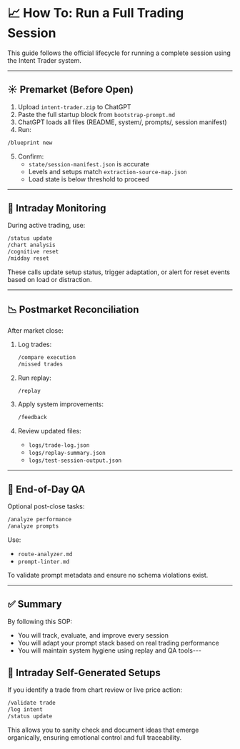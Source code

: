 # 📈 How To: Run a Full Trading Session

This guide follows the official lifecycle for running a complete session using the Intent Trader system.

---

## ☀️ Premarket (Before Open)

1. Upload `intent-trader.zip` to ChatGPT
2. Paste the full startup block from `bootstrap-prompt.md`
3. ChatGPT loads all files (README, system/, prompts/, session manifest)
4. Run:

```txt
/blueprint new
```

5. Confirm:
   - `state/session-manifest.json` is accurate
   - Levels and setups match `extraction-source-map.json`
   - Load state is below threshold to proceed

---

## 🔁 Intraday Monitoring

During active trading, use:

```txt
/status update
/chart analysis
/cognitive reset
/midday reset
```

These calls update setup status, trigger adaptation, or alert for reset events based on load or distraction.

---

## 📉 Postmarket Reconciliation

After market close:

1. Log trades:
   ```txt
   /compare execution
   /missed trades
   ```

2. Run replay:
   ```txt
   /replay
   ```

3. Apply system improvements:
   ```txt
   /feedback
   ```

4. Review updated files:
   - `logs/trade-log.json`
   - `logs/replay-summary.json`
   - `logs/test-session-output.json`

---

## 🧪 End-of-Day QA

Optional post-close tasks:

```txt
/analyze performance
/analyze prompts
```

Use:
- `route-analyzer.md`
- `prompt-linter.md`

To validate prompt metadata and ensure no schema violations exist.

---

## ✅ Summary

By following this SOP:
- You will track, evaluate, and improve every session
- You will adapt your prompt stack based on real trading performance
- You will maintain system hygiene using replay and QA tools---

## 🧠 Intraday Self-Generated Setups

If you identify a trade from chart review or live price action:

```txt
/validate trade
/log intent
/status update
```

This allows you to sanity check and document ideas that emerge organically, ensuring emotional control and full traceability.